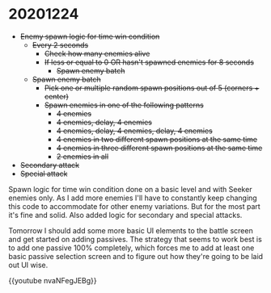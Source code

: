 <!--
title: 20201224
-->

# 20201224

* ~~Enemy spawn logic for time win condition~~
  * ~~Every 2 seconds~~
    * ~~Check how many enemies alive~~
    * ~~If less or equal to 0 OR hasn't spawned enemies for 8 seconds~~
      * ~~Spawn enemy batch~~
  * ~~Spawn enemy batch~~
    * ~~Pick one or multiple random spawn positions out of 5 (corners + center)~~
    * ~~Spawn enemies in one of the following patterns~~
      * ~~4 enemies~~
      * ~~4 enemies, delay, 4 enemies~~
      * ~~4 enemies, delay, 4 enemies, delay, 4 enemies~~
      * ~~4 enemies in two different spawn positions at the same time~~
      * ~~4 enemies in three different spawn positions at the same time~~
      * ~~2 enemies in all~~
* ~~Secondary attack~~
* ~~Special attack~~

Spawn logic for time win condition done on a basic level and with Seeker enemies only. 
As I add more enemies I'll have to constantly keep changing this code to accommodate for other enemy variations. 
But for the most part it's fine and solid. Also added logic for secondary and special attacks.

Tomorrow I should add some more basic UI elements to the battle screen and get started on adding passives. 
The strategy that seems to work best is to add one passive 100% completely, which forces me to add at least one basic passive selection screen and to figure out how they're going to be laid out UI wise.

{{youtube nvaNFegJEBg}}
